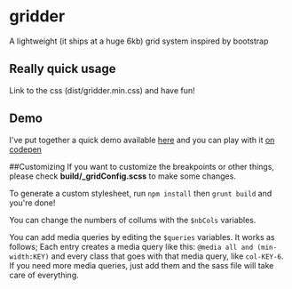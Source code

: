 # gridder
A lightweight (it ships at a huge 6kb) grid system inspired by bootstrap 

## Really quick usage
Link to the css (dist/gridder.min.css) and have fun!

## Demo
I've put together a quick demo available [here](http://gridder.xposedbones.com) and you can play with it [on codepen](http://codepen.io/xposedbones/pen/gbemeb)

##Customizing
If you want to customize the breakpoints or other things, please check **build/_gridConfig.scss** to make some changes.

To generate a custom stylesheet, run ```npm install``` then ```grunt build``` and you're done!

You can change the numbers of collums with the ```$nbCols``` variables. 

You can add media queries by editing the ```$queries``` variables. It works as follows; Each entry creates a media query like this: ```@media all and (min-width:KEY)``` and every class that goes with that media query, like ```col-KEY-6```. If you need more media queries, just add them and the sass file will take care of everything.
